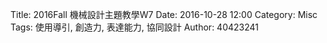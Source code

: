 Title: 2016Fall 機械設計主題教學W7
Date: 2016-10-28 12:00
Category: Misc
Tags: 使用導引, 創造力, 表達能力, 協同設計
Author: 40423241

